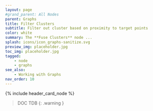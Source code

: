 ```yaml
---
layout: page
#grand_parent: All Nodes
parent: Graphs
title: Filter Clusters
subtitle: Filter out cluster based on proximity to target points
color: white
summary: The **Fuse Clusters** node ...
splash: icons/icon_graphs-sanitize.svg
preview_img: placeholder.jpg
toc_img: placeholder.jpg
tagged:
    - node
    - graphs
see_also:
    - Working with Graphs
nav_order: 10
---
```


{% include header_card_node %}

> DOC TDB
{: .warning }